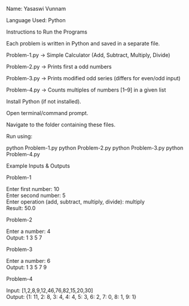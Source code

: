 Name: Yasaswi Vunnam


Language Used: Python

Instructions to Run the Programs

Each problem is written in Python and saved in a separate file.

Problem-1.py → Simple Calculator (Add, Subtract, Multiply, Divide)

Problem-2.py → Prints first a odd numbers

Problem-3.py → Prints modified odd series (differs for even/odd input)

Problem-4.py → Counts multiples of numbers [1–9] in a given list

Install Python (if not installed).

Open terminal/command prompt.

Navigate to the folder containing these files.

Run using:

python Problem-1.py
python Problem-2.py
python Problem-3.py
python Problem-4.py

Example Inputs & Outputs

Problem-1 

Enter first number: 10  
Enter second number: 5  
Enter operation (add, subtract, multiply, divide): multiply  
Result: 50.0  

Problem-2

Enter a number: 4  
Output: 1 3 5 7  

Problem-3

Enter a number: 6  
Output: 1 3 5 7 9  

Problem-4

Input: [1,2,8,9,12,46,76,82,15,20,30]  
Output: {1: 11, 2: 8, 3: 4, 4: 4, 5: 3, 6: 2, 7: 0, 8: 1, 9: 1}  




















